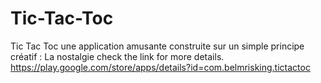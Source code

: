 # Tic-Tac-Toc
Tic Tac Toc une application amusante construite sur un simple principe créatif : La nostalgie check the link for more details.
https://play.google.com/store/apps/details?id=com.belmrisking.tictactoc
